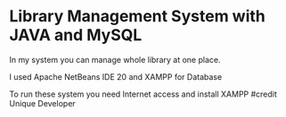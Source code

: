 # Library Management System with JAVA and MySQL

In my system you can manage whole library at one place.

I used Apache NetBeans IDE 20 and XAMPP for Database

To run these system you need Internet access and install XAMPP
#credit Unique Developer
